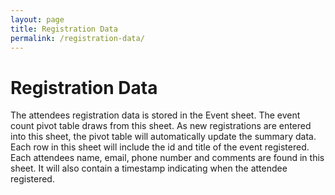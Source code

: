 ```yaml
---
layout: page
title: Registration Data
permalink: /registration-data/
---
```


# Registration Data
The attendees registration data is stored in the Event sheet. The event count pivot table draws from this sheet. As new registrations are entered into this sheet, the pivot table will automatically update the summary data. Each row in this sheet will include the id and title of the event registered. Each attendees name, email, phone number and comments are found in this sheet. It will also contain a timestamp indicating when the attendee registered.